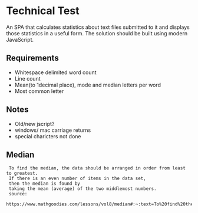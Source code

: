 # Technical Test

An SPA that calculates statistics about text files submitted to it and displays those statistics in a useful form. The solution should be built using modern JavaScript.

## Requirements

- Whitespace delimited word count
- Line count
- Mean(to 1decimal place), mode and median letters per word
- Most common letter

## Notes

- Old/new jscript?
- windows/ mac carriage returns
- special charicters not done

## Median

     To find the median, the data should be arranged in order from least to greatest. 
     If there is an even number of items in the data set, 
     then the median is found by 
     taking the mean (average) of the two middlemost numbers.
     source:
     https://www.mathgoodies.com/lessons/vol8/median#:~:text=To%20find%20the%20median%2C%20the%20data%20should%20be%20arranged%20in,of%20the%20two%20middlemost%20numbers.

